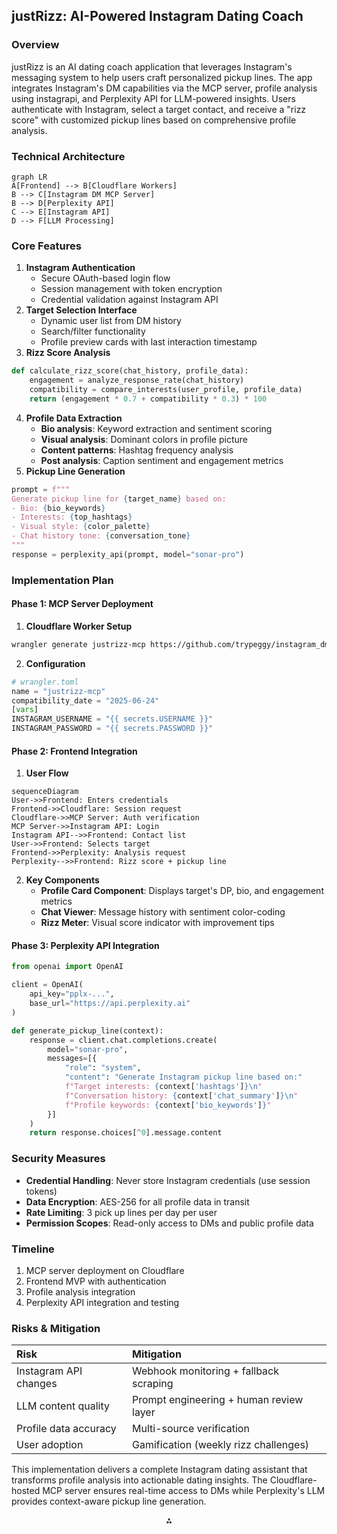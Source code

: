 
## justRizz: AI-Powered Instagram Dating Coach

### Overview

justRizz is an AI dating coach application that leverages Instagram's messaging system to help users craft personalized pickup lines. The app integrates Instagram's DM capabilities via the MCP server, profile analysis using instagrapi, and Perplexity API for LLM-powered insights. Users authenticate with Instagram, select a target contact, and receive a "rizz score" with customized pickup lines based on comprehensive profile analysis.

### Technical Architecture

```mermaid
graph LR
A[Frontend] --> B[Cloudflare Workers]
B --> C[Instagram DM MCP Server]
B --> D[Perplexity API]
C --> E[Instagram API]
D --> F[LLM Processing]
```


### Core Features

1. **Instagram Authentication**
    - Secure OAuth-based login flow
    - Session management with token encryption
    - Credential validation against Instagram API
2. **Target Selection Interface**
    - Dynamic user list from DM history
    - Search/filter functionality
    - Profile preview cards with last interaction timestamp
3. **Rizz Score Analysis**

```python
def calculate_rizz_score(chat_history, profile_data):
    engagement = analyze_response_rate(chat_history)
    compatibility = compare_interests(user_profile, profile_data)
    return (engagement * 0.7 + compatibility * 0.3) * 100
```

4. **Profile Data Extraction**
    - **Bio analysis**: Keyword extraction and sentiment scoring
    - **Visual analysis**: Dominant colors in profile picture
    - **Content patterns**: Hashtag frequency analysis
    - **Post analysis**: Caption sentiment and engagement metrics
5. **Pickup Line Generation**

```python
prompt = f"""
Generate pickup line for {target_name} based on:
- Bio: {bio_keywords}
- Interests: {top_hashtags}
- Visual style: {color_palette}
- Chat history tone: {conversation_tone}
"""
response = perplexity_api(prompt, model="sonar-pro")
```


### Implementation Plan

#### Phase 1: MCP Server Deployment

1. **Cloudflare Worker Setup**

```bash
wrangler generate justrizz-mcp https://github.com/trypeggy/instagram_dm_mcp
```

2. **Configuration**

```python
# wrangler.toml
name = "justrizz-mcp"
compatibility_date = "2025-06-24"
[vars]
INSTAGRAM_USERNAME = "{{ secrets.USERNAME }}"
INSTAGRAM_PASSWORD = "{{ secrets.PASSWORD }}"
```


#### Phase 2: Frontend Integration

1. **User Flow**

```mermaid
sequenceDiagram
User->>Frontend: Enters credentials
Frontend->>Cloudflare: Session request
Cloudflare->>MCP Server: Auth verification
MCP Server->>Instagram API: Login
Instagram API-->>Frontend: Contact list
User->>Frontend: Selects target
Frontend->>Perplexity: Analysis request
Perplexity-->>Frontend: Rizz score + pickup line
```

2. **Key Components**
    - **Profile Card Component**: Displays target's DP, bio, and engagement metrics
    - **Chat Viewer**: Message history with sentiment color-coding
    - **Rizz Meter**: Visual score indicator with improvement tips

#### Phase 3: Perplexity API Integration

```python
from openai import OpenAI

client = OpenAI(
    api_key="pplx-...",
    base_url="https://api.perplexity.ai"
)

def generate_pickup_line(context):
    response = client.chat.completions.create(
        model="sonar-pro",
        messages=[{
            "role": "system",
            "content": "Generate Instagram pickup line based on:"
            f"Target interests: {context['hashtags']}\n"
            f"Conversation history: {context['chat_summary']}\n"
            f"Profile keywords: {context['bio_keywords']}"
        }]
    )
    return response.choices[^0].message.content
```


### Security Measures

- **Credential Handling**: Never store Instagram credentials (use session tokens)
- **Data Encryption**: AES-256 for all profile data in transit
- **Rate Limiting**: 3 pick up lines per day per user
- **Permission Scopes**: Read-only access to DMs and public profile data


### Timeline

1. MCP server deployment on Cloudflare
2. Frontend MVP with authentication
3. Profile analysis integration
4. Perplexity API integration and testing

### Risks \& Mitigation

| Risk | Mitigation |
| :-- | :-- |
| Instagram API changes | Webhook monitoring + fallback scraping |
| LLM content quality | Prompt engineering + human review layer |
| Profile data accuracy | Multi-source verification |
| User adoption | Gamification (weekly rizz challenges) |

This implementation delivers a complete Instagram dating assistant that transforms profile analysis into actionable dating insights. The Cloudflare-hosted MCP server ensures real-time access to DMs while Perplexity's LLM provides context-aware pickup line generation.

<div style="text-align: center">⁂</div>

[^1]: https://campus.buildclub.ai/challenges/01978a6b-c2b7-7647-bdf5-b83c7888aef2

[^2]: https://github.com/trypeggy/instagram_dm_mcp

[^3]: https://blog.cloudflare.com/streamable-http-mcp-servers-python/

[^4]: https://www.reddit.com/r/CloudFlare/comments/143pmyk/can_i_deploy_my_own_python_backend_code_to_my/

[^5]: https://playbooks.com/mcp/instagram-direct-messages

[^6]: https://www.reddit.com/r/mcp/comments/1jirrm3/mcppowered_agent_controlling_a_web_app_frontend/

[^7]: https://github.com/jlbadano/ig-mcp

[^8]: https://github.com/subzeroid/instagrapi

[^9]: https://www.perplexity.ai/hub/blog/introducing-pplx-api

[^10]: https://github.com/RMNCLDYO/perplexity-ai-toolkit

[^11]: https://community.cloudflare.com/t/introducing-one-click-remote-mcp-servers-with-cloudflare/795791

[^12]: https://zuplo.com/blog/2025/03/28/perplexity-api

[^13]: https://community.cloudflare.com/t/deploying-python-based-mcp-server-on-cloudflare-workers/791912

[^14]: https://docs.livekit.io/agents/integrations/llm/perplexity/

[^15]: https://www.youtube.com/watch?v=Pjc8cC8zVRY

[^16]: https://huggingface.co/blog/lynn-mikami/remote-mcp-cloudflare

[^17]: https://webflow.copilotkit.ai/blog/add-an-mcp-client-to-any-react-app-in-under-30-minutes

[^18]: https://stytch.com/docs/guides/connected-apps/mcp-servers

[^19]: https://apidog.com/blog/instagrapi/

[^20]: https://subzeroid.github.io/instagrapi/usage-guide/media.html

[^21]: https://github.com/subzeroid/instagrapi/blob/master/docs/usage-guide/account.md

[^22]: https://docs.perplexity.ai/guides/getting-started

[^23]: https://community.n8n.io/t/using-perplexity-api-with-the-ai-tools-agent/54308

[^24]: https://llamahub.ai/l/llms/llama-index-llms-perplexity?from=

[^25]: https://www.reddit.com/r/mcp/comments/1kkzv93/learn_how_to_deploy_your_mcp_server_using/

[^26]: https://community.cloudflare.com/t/can-i-deploy-my-own-python-backend-code-to-my-domain/519191

[^27]: https://github.com/cloudflare/python-workers-examples/blob/main/README.md

[^28]: https://docs.copilotkit.ai/guides/model-context-protocol

[^29]: https://stytch.com/blog/building-an-mcp-server-oauth-cloudflare-workers/

[^30]: https://forum.cursor.com/t/how-to-implement-a-mcp-server-with-auth-and-trigger-cursor-login/100433

[^31]: https://github.com/roy845/Fullstack-Instagram-Clone

[^32]: https://apify.com/ahmedemad9112/automate-initial-dm-instagram/api/mcp

[^33]: https://www.sitepoint.com/conquering-instagram-with-php-and-the-instagram-api/

[^34]: https://subzeroid.github.io/instagrapi/usage-guide/story.html

[^35]: https://pypi.org/project/instagrapi/

[^36]: https://github.com/debdutgoswami/instagram-profile-picture

[^37]: https://chromewebstore.google.com/detail/instagram-scraper-export/ddijhlpnokdnogjedjpemidaoicflael

[^38]: https://palospublishing.com/scrape-instagram-hashtags/

[^39]: https://stackoverflow.com/questions/75075485/how-to-scrape-user-data-and-usernames-with-instagrapi

[^40]: https://docs.perplexity.ai/home

[^41]: https://gist.github.com/onelouder/ac1bc3c3ec52d9b63b2a7d12d9c35bf8

[^42]: https://github.com/kirkryan/perplexity-api

